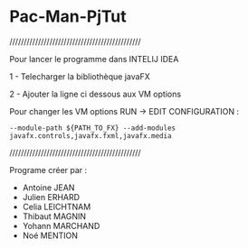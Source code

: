 # Pac-Man-PjTut

//////////////////////////////////////////////

Pour lancer le programme dans INTELIJ IDEA 

1 - Telecharger la bibliothèque javaFX
 
2 - Ajouter la ligne ci dessous aux VM options

Pour changer les VM options RUN -> EDIT CONFIGURATION : 

    --module-path ${PATH_TO_FX} --add-modules javafx.controls,javafx.fxml,javafx.media

//////////////////////////////////////////////

Programe créer par :

- Antoine JEAN
- Julien ERHARD
- Celia LEICHTNAM
- Thibaut MAGNIN
- Yohann MARCHAND
- Noé MENTION
